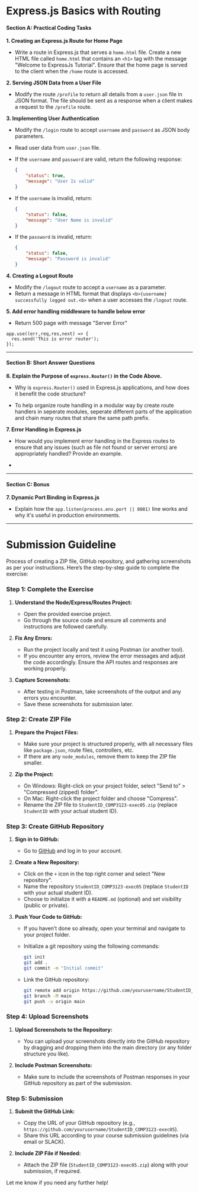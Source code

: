 # Express.js Basics with Routing

#### Section A: Practical Coding Tasks

**1. Creating an Express.js Route for Home Page**

- Write a route in Express.js that serves a `home.html` file. Create a new HTML file called `home.html` that contains an `<h1>` tag with the message "Welcome to ExpressJs Tutorial". Ensure that the home page is served to the client when the `/home` route is accessed.

**2. Serving JSON Data from a User File**

- Modify the route `/profile` to return all details from a `user.json` file in JSON format. The file should be sent as a response when a client makes a request to the `/profile` route.

**3. Implementing User Authentication**

- Modify the `/login` route to accept `username` and `password` as JSON body parameters.
- Read user data from `user.json` file.
- If the `username` and `password` are valid, return the following response:

    ```json
    {
        "status": true,
        "message": "User Is valid"
    }
    ```

- If the `username` is invalid, return:

    ```json
    {
        "status": false,
        "message": "User Name is invalid"
    }
    ```

- If the `password` is invalid, return:

    ```json
    {
        "status": false,
        "message": "Password is invalid"
    }
    ```

**4. Creating a Logout Route**

- Modify the `/logout` route to accept a `username` as a parameter.
- Return a message in HTML format that displays `<b>{username} successfully logged out.<b>` when a user accesses the `/logout` route.

**5. Add error handling middleware to handle below error**

- Return 500 page with message "Server Error"
```
app.use((err,req,res,next) => {
  res.send('This is error router');
});
```
---

#### Section B: Short Answer Questions

**6. Explain the Purpose of `express.Router()` in the Code Above.**

- Why is `express.Router()` used in Express.js applications, and how does it benefit the code structure?

- To help organize route handling in a modular way by create route handlers in seperate modules, seperate different parts of the application and chain many routes that share the same path prefix.

**7. Error Handling in Express.js**

- How would you implement error handling in the Express routes to ensure that any issues (such as file not found or server errors) are appropriately handled? Provide an example.

- 

---

#### Section C: Bonus

**7. Dynamic Port Binding in Express.js**

- Explain how the `app.listen(process.env.port || 8081)` line works and why it's useful in production environments.

---
# Submission Guideline
 Process of creating a ZIP file, GitHub repository, and gathering screenshots as per your instructions. Here’s the step-by-step guide to complete the exercise:

### Step 1: Complete the Exercise

1. **Understand the Node/Express/Routes Project:**
   - Open the provided exercise project.
   - Go through the source code and ensure all comments and instructions are followed carefully.

2. **Fix Any Errors:**
   - Run the project locally and test it using Postman (or another tool).
   - If you encounter any errors, review the error messages and adjust the code accordingly. Ensure the API routes and responses are working properly.

3. **Capture Screenshots:**
   - After testing in Postman, take screenshots of the output and any errors you encounter.
   - Save these screenshots for submission later.

### Step 2: Create ZIP File

1. **Prepare the Project Files:**
   - Make sure your project is structured properly, with all necessary files like `package.json`, route files, controllers, etc.
   - If there are any `node_modules`, remove them to keep the ZIP file smaller.

2. **Zip the Project:**
   - On Windows: Right-click on your project folder, select "Send to" > "Compressed (zipped) folder".
   - On Mac: Right-click the project folder and choose "Compress".
   - Rename the ZIP file to `StudentID_COMP3123-exec05.zip` (replace `StudentID` with your actual student ID).

### Step 3: Create GitHub Repository

1. **Sign in to GitHub:**
   - Go to [GitHub](https://github.com) and log in to your account.

2. **Create a New Repository:**
   - Click on the `+` icon in the top right corner and select "New repository".
   - Name the repository `StudentID_COMP3123-exec05` (replace `StudentID` with your actual student ID).
   - Choose to initialize it with a `README.md` (optional) and set visibility (public or private).

3. **Push Your Code to GitHub:**
   - If you haven’t done so already, open your terminal and navigate to your project folder.
   - Initialize a git repository using the following commands:

     ```bash
     git init
     git add .
     git commit -m "Initial commit"
     ```

   - Link the GitHub repository:

     ```bash
     git remote add origin https://github.com/yourusername/StudentID_COMP3123-exec05.git
     git branch -M main
     git push -u origin main
     ```

### Step 4: Upload Screenshots

1. **Upload Screenshots to the Repository:**
   - You can upload your screenshots directly into the GitHub repository by dragging and dropping them into the main directory (or any folder structure you like).

2. **Include Postman Screenshots:**
   - Make sure to include the screenshots of Postman responses in your GitHub repository as part of the submission.

### Step 5: Submission

1. **Submit the GitHub Link:**
   - Copy the URL of your GitHub repository (e.g., `https://github.com/yourusername/StudentID_COMP3123-exec05`).
   - Share this URL according to your course submission guidelines (via email or SLACK).

2. **Include ZIP File if Needed:**
   - Attach the ZIP file (`StudentID_COMP3123-exec05.zip`) along with your submission, if required.

Let me know if you need any further help!
